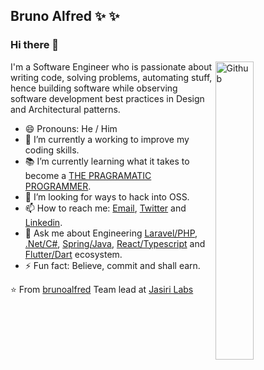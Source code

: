 ## **Bruno Alfred**  ✨ ✨ 

### Hi there 👋

<img width="35%" align="right" alt="Github" src="https://user-images.githubusercontent.com/48678280/88862734-4903af80-d201-11ea-968b-9c939d88a37c.gif" />

I'm a Software Engineer who is passionate about writing code, solving problems, automating stuff, hence building software while observing software development best practices in Design and Architectural patterns.

- 😄 Pronouns: He / Him
- 🔭 I’m currently a working to improve my coding skills.
- 📚 I’m currently learning what it takes to become a [THE PRAGRAMATIC PROGRAMMER](https://en.wikipedia.org/wiki/The_Pragmatic_Programmer).
- 👯 I’m looking for  ways to hack into OSS. 
- 📫 How to reach me: [Email](mailto:mambo@brunoalfred.com), [Twitter](https://twitter.com/bruno__alfred) and [Linkedin](https://www.linkedin.com/in/brunoalfred/).
- 💬 Ask me about Engineering [Laravel/PHP](laravel.com/), [.Net/C#](https://dotnet.microsoft.com/en-us/), [Spring/Java](https://spring.io/), [React/Typescript](https://react.dev/)  and [Flutter/Dart](https://flutter.dev/) ecosystem.
- ⚡ Fun fact: Believe, commit and shall earn. 


⭐️ From [brunoalfred](https://brunoalfred.com)
Team lead at [Jasiri Labs](https://jasirilabs.com)





<!--

- 🔭 I’m currently working on 

- 🌱 I’m currently learning ...

- 👯 I’m looking to collaborate on ...

- 🤔 I’m looking for help with ...

- 💬 Ask me about ...

- 📫 How to reach me: ...

- 😄 Pronouns: ...

- ⚡ Fun fact: ...

-->
